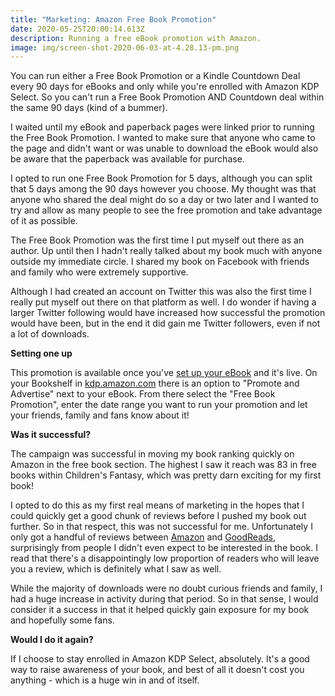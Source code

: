 ```yaml
---
title: "Marketing: Amazon Free Book Promotion"
date: 2020-05-25T20:00:14.613Z
description: Running a free eBook promotion with Amazon.
image: img/screen-shot-2020-06-03-at-4.28.13-pm.png
---
```

You can run either a Free Book Promotion or a Kindle Countdown Deal every 90 days for eBooks and only while you're enrolled with Amazon KDP Select. So you can't run a Free Book Promotion AND Countdown deal within the same 90 days (kind of a bummer).

I waited until my eBook and paperback pages were linked prior to running the Free Book Promotion. I wanted to make sure that anyone who came to the page and didn't want or was unable to download the eBook would also be aware that the paperback was available for purchase.

I opted to run one Free Book Promotion for 5 days, although you can split that 5 days among the 90 days however you choose. My thought was that anyone who shared the deal might do so a day or two later and I wanted to try and allow as many people to see the free promotion and take advantage of it as possible.

The Free Book Promotion was the first time I put myself out there as an author. Up until then I hadn't really talked about my book much with anyone outside my immediate circle. I shared my book on Facebook with friends and family who were extremely supportive. 

Although I had created an account on Twitter this was also the first time I really put myself out there on that platform as well. I do wonder if having a larger Twitter following would have increased how successful the promotion would have been, but in the end it did gain me Twitter followers, even if not a lot of downloads.

**Setting one up**

This promotion is available once you've [set up your eBook](/post/self-publishing-setting-up-an-amazon-ebook/) and it's live. On your Bookshelf in [kdp.amazon.com](kdp.amazon.com) there is an option to "Promote and Advertise" next to your eBook. From there select the "Free Book Promotion", enter the date range you want to run your promotion and let your friends, family and fans know about it!

**Was it successful?**

The campaign was successful in moving my book ranking quickly on Amazon in the free book section. The highest I saw it reach was 83 in free books within Children's Fantasy, which was pretty darn exciting for my first book!

I opted to do this as my first real means of marketing in the hopes that I could quickly get a good chunk of reviews before I pushed my book out further. So in that respect, this was not successful for me. Unfortunately I only got a handful of reviews between [Amazon](https://www.amazon.com/gp/product/1952678005/) and [GoodReads](https://www.goodreads.com/book/show/53309730-beyond-the-darkness), surprisingly from people I didn't even expect to be interested in the book. I read that there's a disappointingly low proportion of readers who will leave you a review, which is definitely what I saw as well.

While the majority of downloads were no doubt curious friends and family, I had a huge increase in activity during that period. So in that sense, I would consider it a success in that it helped quickly gain exposure for my book and hopefully some fans.

**Would I do it again?**

If I choose to stay enrolled in Amazon KDP Select, absolutely. It's a good way to raise awareness of your book, and best of all it doesn't cost you anything - which is a huge win in and of itself.